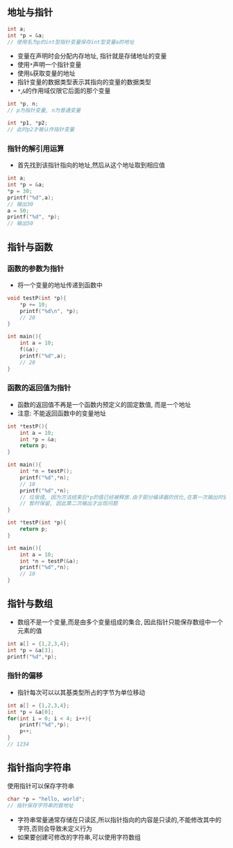 ## 地址与指针
```c
int a;
int *p = &a;
// 使用名为p的int型指针变量保存int型变量a的地址
```
- 变量在声明时会分配内存地址, 指针就是存储地址的变量
- 使用`*`声明一个指针变量
- 使用`&`获取变量的地址
- 指针变量的数据类型表示其指向的变量的数据类型
- `*`,`&`的作用域仅限它后面的那个变量
```c
int *p, n;
// p为指针变量, n为普通变量

int *p1, *p2;
// 此时p2才被认作指针变量
```
### 指针的解引用运算
- 首先找到该指针指向的地址,然后从这个地址取到相应值
```c
int a;
int *p = &a;
*p = 30;
printf("%d",a);
// 输出30
a = 50;
printf("%d", *p);
// 输出50
```
## 指针与函数
### 函数的参数为指针
- 将一个变量的地址传递到函数中
```c
void testP(int *p){
	*p += 10;
	printf("%d\n", *p);
	// 20
}

int main(){
	int a = 10;
	f(&a);
	printf("%d",a);
	// 20
}
```
### 函数的返回值为指针
- 函数的返回值不再是一个函数内预定义的固定数值, 而是一个地址
- 注意: 不能返回函数中的变量地址
```c
int *testP(){
	int a = 10;
	int *p = &a;
	return p;
}

int main(){
	int *n = testP();
	printf("%d",*n);
	// 10
	printf("%d",*n);
	// 垃圾值, 因为方法结束后*p的值已经被释放.由于部分编译器的优化,在第一次输出时值被
	// 暂时保留, 因此第二次输出才出现问题 
}
```

```c
int *testP(int *p){
	return p;
}

int main(){
	int a = 10;
	int *n = testP(&a);
	printf("%d",*n);
	// 10
}
```
## 指针与数组
- 数组不是一个变量,而是由多个变量组成的集合, 因此指针只能保存数组中一个元素的值
```c
int a[] = {1,2,3,4};
int *p = &a[3];
printf("%d",*p);
```
### 指针的偏移
- 指针每次可以以其基类型所占的字节为单位移动
```c
int a[] = {1,2,3,4};
int *p = &a[0];
for(int i = 0; i < 4; i++){
	printf("%d",*p);
	p++;
}
// 1234
```
## 指针指向字符串
使用指针可以保存字符串
```c
char *p = "hello, world";
// 指针保存字符串的首地址
```
- 字符串常量通常存储在只读区,所以指针指向的内容是只读的,不能修改其中的字符,否则会导致未定义行为
- 如果要创建可修改的字符串,可以使用字符数组
